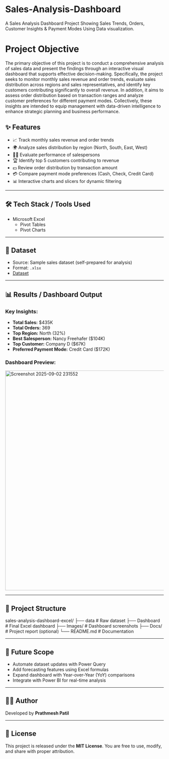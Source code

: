 # Sales-Analysis-Dashboard
A Sales Analysis Dashboard Project Showing Sales Trends, Orders, Customer Insights &amp; Payment Modes Using Data visualization.
# Project Objective
The primary objective of this project is to conduct a comprehensive analysis of sales data and present the findings through an interactive visual dashboard that supports effective decision-making. Specifically, the project seeks to monitor monthly sales revenue and order trends, evaluate sales distribution across regions and sales representatives, and identify key customers contributing significantly to overall revenue. In addition, it aims to assess order distribution based on transaction ranges and analyze customer preferences for different payment modes. Collectively, these insights are intended to equip management with data-driven intelligence to enhance strategic planning and business performance.

## ✨ Features
- 📈 Track monthly sales revenue and order trends  
- 🌍 Analyze sales distribution by region (North, South, East, West)  
- 👩‍💼 Evaluate performance of salespersons  
- 🏆 Identify top 5 customers contributing to revenue  
- 💵 Review order distribution by transaction amount  
- 💳 Compare payment mode preferences (Cash, Check, Credit Card)  
- 📊 Interactive charts and slicers for dynamic filtering  

---

## 🛠️ Tech Stack / Tools Used
- Microsoft Excel  
  - Pivot Tables  
  - Pivot Charts  


---

## 📂 Dataset
- Source: Sample sales dataset (self-prepared for analysis)  
- Format: `.xlsx`
- <a href="https://github.com/prathmeshpatil1619/Sales-Analysis-Dashboard/blob/main/Sales_Data.xlsx">Dataset</a> 
 
---

## 📊 Results / Dashboard Output
### Key Insights:
- **Total Sales:** $435K  
- **Total Orders:** 369  
- **Top Region:** North (32%)  
- **Best Salesperson:** Nancy Freehafer ($104K)  
- **Top Customer:** Company D ($67K)  
- **Preferred Payment Mode:** Credit Card ($172K)  

### Dashboard Preview:
<img width="1495" height="696" alt="Screenshot 2025-09-02 231552" src="https://github.com/user-attachments/assets/41d5c269-8878-403b-ae8b-12fe7df52d87" />


---

## 📁 Project Structure
sales-analysis-dashboard-excel/
├── data # Raw dataset
├── Dashboard # Final Excel dashboard
├── Images/ # Dashboard screenshots
├── Docs/ # Project report (optional)
└── README.md # Documentation


---

## 🔮 Future Scope
- Automate dataset updates with Power Query  
- Add forecasting features using Excel formulas  
- Expand dashboard with Year-over-Year (YoY) comparisons  
- Integrate with Power BI for real-time analysis  

---

## 👨‍💻 Author
Developed by **Prathmesh Patil**  

---

## 📜 License
This project is released under the **MIT License**. You are free to use, modify, and share with proper attribution.  

